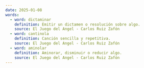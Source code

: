 ```yaml
---
date: 2025-01-08
words:
  - word: dictaminar
    definition: Emitir un dictamen o resolución sobre algo.
    source: El Juego del Angel - Carlos Ruiz Zafón
  - word: cantinola
    definition: Canción sencilla y repetitiva.
    source: El Juego del Angel - Carlos Ruiz Zafón
  - word: aminolar
    definition: Aminorar, disminuir o reducir algo.
    source: El Juego del Angel - Carlos Ruiz Zafón 
---
```

